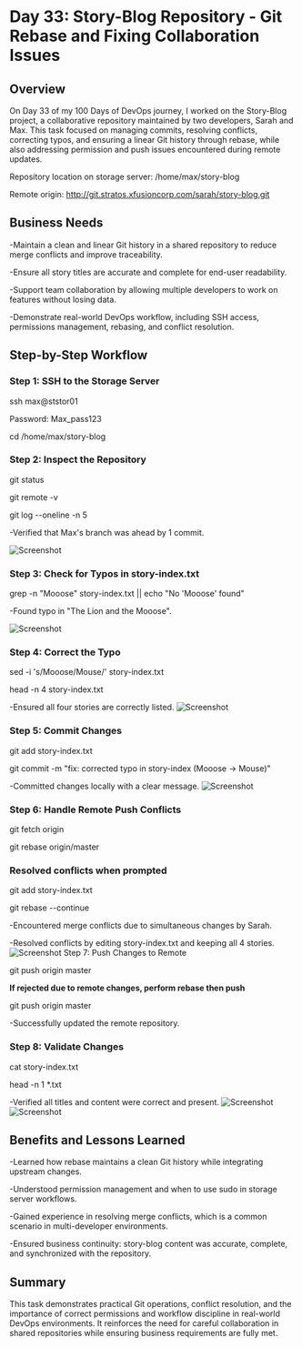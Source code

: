# Day 33: Story-Blog Repository - Git Rebase and Fixing Collaboration Issues
## Overview
On Day 33 of my 100 Days of DevOps journey, I worked on the Story-Blog project, a collaborative repository maintained by two developers, Sarah and Max. This task focused on managing commits, resolving conflicts, correcting typos, and ensuring a linear Git history through rebase, while also addressing permission and push issues encountered during remote updates.

Repository location on storage server: /home/max/story-blog

Remote origin: http://git.stratos.xfusioncorp.com/sarah/story-blog.git

## Business Needs
-Maintain a clean and linear Git history in a shared repository to reduce merge conflicts and improve traceability.

-Ensure all story titles are accurate and complete for end-user readability.

-Support team collaboration by allowing multiple developers to work on features without losing data.

-Demonstrate real-world DevOps workflow, including SSH access, permissions management, rebasing, and conflict resolution.

## Step-by-Step Workflow
### Step 1: SSH to the Storage Server

ssh max@ststor01

Password: Max_pass123

cd /home/max/story-blog

### Step 2: Inspect the Repository

git status

git remote -v

git log --oneline -n 5

-Verified that Max's branch was ahead by 1 commit.

![Screenshot](screenshots/branch-ahead-commit.png)

### Step 3: Check for Typos in story-index.txt

grep -n "Mooose" story-index.txt || echo "No 'Mooose' found"

-Found typo in "The Lion and the Mooose".

![Screenshot](screenshots/typo.png)
### Step 4: Correct the Typo

sed -i 's/Mooose/Mouse/' story-index.txt

head -n 4 story-index.txt

-Ensured all four stories are correctly listed.
![Screenshot](screenshots/typo-correction.png)
### Step 5: Commit Changes
git add story-index.txt

git commit -m "fix: corrected typo in story-index (Mooose → Mouse)"

-Committed changes locally with a clear message.
![Screenshot](screenshots/git-commit.png)

### Step 6: Handle Remote Push Conflicts
git fetch origin

git rebase origin/master

### Resolved conflicts when prompted
git add story-index.txt

git rebase --continue

-Encountered merge conflicts due to simultaneous changes by Sarah.

-Resolved conflicts by editing story-index.txt and keeping all 4 stories.
![Screenshot](screenshots/conflict-resolved-story-index.txt.png)
Step 7: Push Changes to Remote

git push origin master

**If rejected due to remote changes, perform rebase then push**

git push origin master

-Successfully updated the remote repository.

### Step 8: Validate Changes
cat story-index.txt

head -n 1 *.txt

-Verified all titles and content were correct and present.
![Screenshot](screenshots/story-validation.png)
![Screenshot](screenshots/gitea-validation.png)
## Benefits and Lessons Learned
-Learned how rebase maintains a clean Git history while integrating upstream changes.

-Understood permission management and when to use sudo in storage server workflows.

-Gained experience in resolving merge conflicts, which is a common scenario in multi-developer environments.

-Ensured business continuity: story-blog content was accurate, complete, and synchronized with the repository.

## Summary
This task demonstrates practical Git operations, conflict resolution, and the importance of correct permissions and workflow discipline in real-world DevOps environments. It reinforces the need for careful collaboration in shared repositories while ensuring business requirements are fully met.
